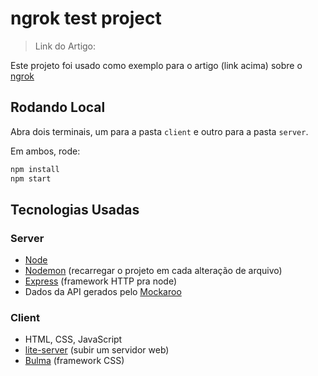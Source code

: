 # ngrok test project

> Link do Artigo:

Este projeto foi usado como exemplo para o artigo (link acima) sobre o [ngrok](https://ngrok.com/)

## Rodando Local

Abra dois terminais, um para a pasta `client` e outro para a pasta `server`.

Em ambos, rode:

```bash
npm install
npm start
```

## Tecnologias Usadas

### Server

* [Node](https://nodejs.org/en/)
* [Nodemon](https://github.com/remy/nodemon) (recarregar o projeto em cada alteração de arquivo)
* [Express](https://expressjs.com/) (framework HTTP pra node)
* Dados da API gerados pelo [Mockaroo](https://mockaroo.com/)

### Client

* HTML, CSS, JavaScript
* [lite-server](https://github.com/johnpapa/lite-server) (subir um servidor web)
* [Bulma](https://bulma.io/documentation/) (framework CSS)
